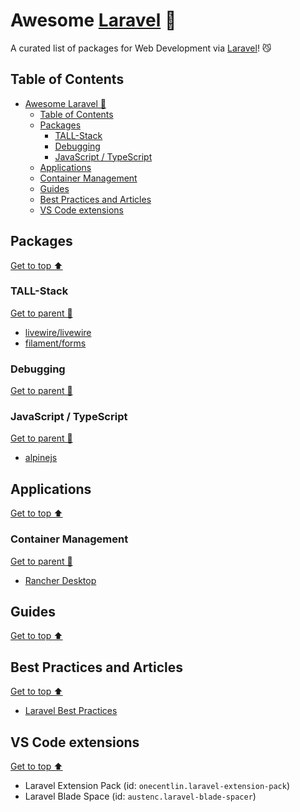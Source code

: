 # Awesome [Laravel](https://laravel.com/) 🐘

A curated list of packages for Web Development via [Laravel](https://laravel.com/)! 😼

## Table of Contents

- [Awesome Laravel 🐘](#awesome-laravel-)
  - [Table of Contents](#table-of-contents)
  - [Packages](#packages)
    - [TALL-Stack](#tall-stack)
    - [Debugging](#debugging)
    - [JavaScript / TypeScript](#javascript--typescript)
  - [Applications](#applications)
  - [Container Management](#container-management)
  - [Guides](#guides)
  - [Best Practices and Articles](#best-practices-and-articles)
  - [VS Code extensions](#vs-code-extensions)

## Packages

[Get to top ⬆️](#table-of-contents)

### TALL-Stack

[Get to parent 🧛](#packages)

- [livewire/livewire](https://laravel-livewire.com/)
- [filament/forms](https://filamentphp.com/docs/forms)

### Debugging

[Get to parent 🧛](#packages)

### JavaScript / TypeScript

[Get to parent 🧛](#packages)

- [alpinejs](https://alpinejs.dev/)

## Applications

[Get to top ⬆️](#table-of-contents)

### Container Management

[Get to parent 🧛](#applications)

- [Rancher Desktop](https://rancherdesktop.io/)

## Guides

[Get to top ⬆️](#table-of-contents)

## Best Practices and Articles

[Get to top ⬆️](#table-of-contents)

- [Laravel Best Practices](https://github.com/alexeymezenin/laravel-best-practices/)

## VS Code extensions

[Get to top ⬆️](#table-of-contents)

- Laravel Extension Pack (id: `onecentlin.laravel-extension-pack`)
- Laravel Blade Space (id: `austenc.laravel-blade-spacer`)
